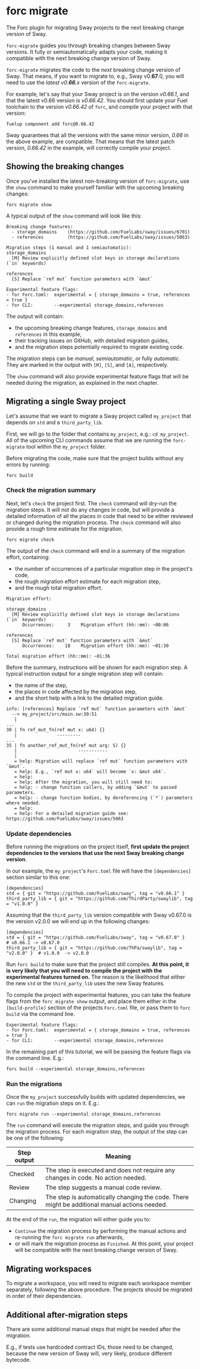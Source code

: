 # forc migrate

The Forc plugin for migrating Sway projects to the next breaking change version of Sway.

`forc-migrate` guides you through breaking changes between Sway versions. It fully or semiautomatically adapts your code, making it compatible with the next breaking change version of Sway.

`forc-migrate` migrates the code to the _next_ breaking change version of Sway. That means, if you want to migrate to, e.g., Sway v0.**67**.0, you will need to use the _latest v0.**66**.x_ version of the `forc-migrate`.

For example, let's say that your Sway project is on the version _v0.66.1_, and that the latest v0.66 version is _v0.66.42_. You should first update your Fuel toolchain to the version _v0.66.42_ of `forc`, and compile your project with that version:

```
fuelup component add forc@0.66.42
```

Sway guarantees that all the versions with the same minor version, _0.66_ in the above example, are compatible. That means that the latest patch version, _0.66.42_ in the example, will correctly compile your project.

## Showing the breaking changes

Once you've installed the latest non-breaking version of `forc-migrate`, use the `show` command to make yourself familiar with the upcoming breaking changes:

```
forc migrate show
```

A typical output of the `show` command will look like this:

```
Breaking change features:
  - storage_domains    (https://github.com/FuelLabs/sway/issues/6701)
  - references         (https://github.com/FuelLabs/sway/issues/5063)

Migration steps (1 manual and 1 semiautomatic):
storage_domains
  [M] Review explicitly defined slot keys in storage declarations (`in` keywords)

references
  [S] Replace `ref mut` function parameters with `&mut`

Experimental feature flags:
- for Forc.toml:  experimental = { storage_domains = true, references = true }
- for CLI:        --experimental storage_domains,references
```

The output will contain:
- the upcoming breaking change features, `storage_domains` and `references` in this example,
- their tracking issues on GitHub, with detailed migration guides,
- and the migration steps potentially required to migrate existing code.

The migration steps can be _manual_, _semiautomatic_, or fully _automatic_. They are marked in the output with `[M]`, `[S]`, and `[A]`, respectively.

The `show` command will also provide experimental feature flags that will be needed during the migration, as explained in the next chapter.

## Migrating a single Sway project

Let's assume that we want to migrate a Sway project called `my_project` that depends on `std` and a `third_party_lib`.

First, we will go to the folder that contains `my_project`, e.g.: `cd my_project`. All of the upcoming CLI commands assume that we are running the `forc-migrate` tool within the `my_project` folder.

Before migrating the code, make sure that the project builds without any errors by running:

```
forc build
```

### Check the migration summary

Next, let's `check` the project first. The `check` command will dry-run the migration steps. It will not do any changes in code, but will provide a detailed information of all the places in code that need to be either reviewed or changed during the migration process. The `check` command will also provide a rough time estimate for the migration.

```
forc migrate check
```

The output of the `check` command will end in a summary of the migration effort, containing:
- the number of occurrences of a particular migration step in the project's code,
- the rough migration effort estimate for each migration step,
- and the rough total migration effort.

```
Migration effort:

storage_domains
  [M] Review explicitly defined slot keys in storage declarations (`in` keywords)
      Occurrences:     3    Migration effort (hh::mm): ~00:06

references
  [S] Replace `ref mut` function parameters with `&mut`
      Occurrences:    18    Migration effort (hh::mm): ~01:30

Total migration effort (hh::mm): ~01:36
```

Before the summary, instructions will be shown for each migration step. A typical instruction output for a single migration step will contain:
- the name of the step,
- the places in code affected by the migration step,
- and the short help with a link to the detailed migration guide.

```
info: [references] Replace `ref mut` function parameters with `&mut`
  --> my_project/src/main.sw:30:51
   |
...
30 | fn ref_mut_fn(ref mut x: u64) {}
   |               ---------
...
35 | fn another_ref_mut_fn(ref mut arg: S) {}
   |                       -----------
   |
   = help: Migration will replace `ref mut` function parameters with `&mut`.
   = help: E.g., `ref mut x: u64` will become `x: &mut u64`.
   = help:  
   = help: After the migration, you will still need to:
   = help: - change function callers, by adding `&mut` to passed parameters.
   = help: - change function bodies, by dereferencing (`*`) parameters where needed.
   = help:  
   = help: For a detailed migration guide see: https://github.com/FuelLabs/sway/issues/5063
```

### Update dependencies

Before running the migrations on the project itself, **first update the project dependencies to the versions that use the next Sway breaking change version**.

In our example, the `my_project`'s `Forc.toml` file will have the `[dependencies]` section similar to this one:

```
[dependencies]
std = { git = "https://github.com/FuelLabs/sway", tag = "v0.66.1" }
third_party_lib = { git = "https://github.com/ThirdParty/swaylib", tag = "v1.0.0" }
```

Assuming that the `third_party_lib` version compatible with Sway v0.67.0 is the version v2.0.0 we will end up in the following changes:

```
[dependencies]
std = { git = "https://github.com/FuelLabs/sway", tag = "v0.67.0" }            # v0.66.1 -> v0.67.0
third_party_lib = { git = "https://github.com/ThPa/swaylib", tag = "v2.0.0" }  # v1.0.0  -> v2.0.0
```

Run `forc build` to make sure that the project still compiles. **At this point, it is very likely that you will need to compile the project with the experimental features turned on.** The reason is the likelihood that either the new `std` or the `third_party_lib` uses the new Sway features.

To compile the project with experimental features, you can take the feature flags from the `forc migrate show` output, and place them either in the `[build-profile]` section of the projects `Forc.toml` file, or pass them to `forc build` via the command line.

```
Experimental feature flags:
- for Forc.toml:  experimental = { storage_domains = true, references = true }
- for CLI:        --experimental storage_domains,references
```

In the remaining part of this tutorial, we will be passing the feature flags via the command line. E.g.:

```
forc build --experimental storage_domains,references
```

### Run the migrations

Once the `my_project` successfully builds with updated dependencies, we can `run` the migration steps on it. E.g.:

```
forc migrate run --experimental storage_domains,references
```

The `run` command will execute the migration steps, and guide you through the migration process. For each migration step, the output of the step can be one of the following:

| Step output | Meaning |
| ----------- | ------- |
| Checked     | The step is executed and does not require any changes in code. No action needed. |
| Review      | The step suggests a manual code review. |
| Changing    | The step is automatically changing the code. There might be additional manual actions needed. |

At the end of the `run`, the migration will either guide you to:
- `Continue` the migration process by performing the manual actions and re-running the `forc migrate run` afterwards,
- or will mark the migration process as `Finished`. At this point, your project will be compatible with the next breaking change version of Sway.

## Migrating workspaces

To migrate a workspace, you will need to migrate each workspace member separately, following the above procedure. The projects should be migrated in order of their dependencies. 

## Additional after-migration steps

There are some additional manual steps that might be needed after the migration.

E.g., if tests use hardcoded contract IDs, those need to be changed, because the new version of Sway will, very likely, produce different bytecode.
